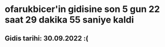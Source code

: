 # ofarukbicer'in gidisine son 5 gun 22 saat 29 dakika 55 saniye kaldi

## Gidis tarihi: 30.09.2022 :(